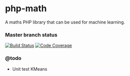 # php-math

A maths PHP library that can be used for machine learning.

### Master branch status

[![Build Status](https://travis-ci.com/IngeniozIT/php-math.svg?branch=master)](https://travis-ci.com/IngeniozIT/php-math)
[![Code Coverage](https://codecov.io/gh/IngeniozIT/php-math/branch/master/graph/badge.svg)](https://codecov.io/gh/IngeniozIT/php-math)

### @todo

- Unit test KMeans
